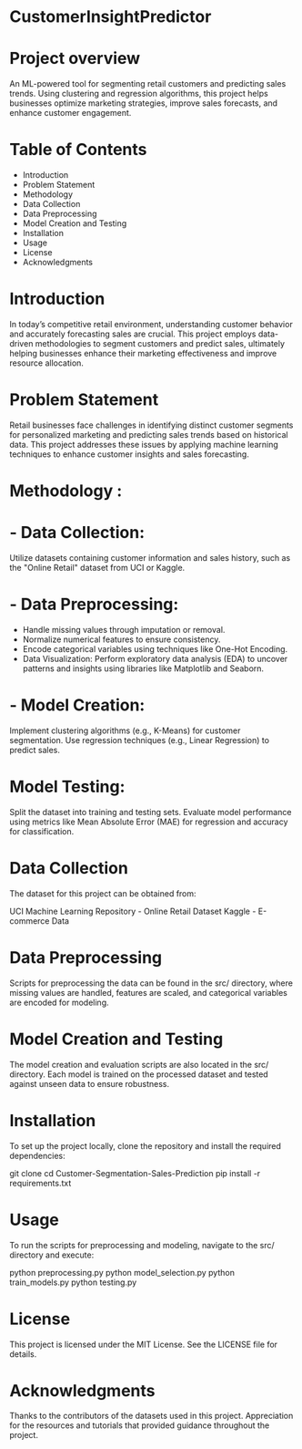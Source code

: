 # CustomerInsightPredictor

# Project overview 
An ML-powered tool for segmenting retail customers and predicting sales trends. Using clustering and regression algorithms, this project helps businesses optimize marketing strategies, improve sales forecasts, and enhance customer engagement.

# Table of Contents
 - Introduction
 - Problem Statement
 - Methodology
 - Data Collection
 - Data Preprocessing
 - Model Creation and Testing
 - Installation
 - Usage
 - License
 - Acknowledgments

# Introduction

In today’s competitive retail environment, understanding customer behavior and accurately forecasting sales are crucial. This project employs data-driven methodologies to segment customers and predict sales, ultimately helping businesses enhance their marketing effectiveness and improve resource allocation.

# Problem Statement

Retail businesses face challenges in identifying distinct customer segments for personalized marketing and predicting sales trends based on historical data. This project addresses these issues by applying machine learning techniques to enhance customer insights and sales forecasting.

# Methodology :
  # - Data Collection:
  Utilize datasets containing customer information and sales history, such as the "Online Retail" dataset from UCI or Kaggle.
 
  # - Data Preprocessing:
   - Handle missing values through imputation or removal.
   - Normalize numerical features to ensure consistency.
   - Encode categorical variables using techniques like One-Hot Encoding.
   - Data Visualization: Perform exploratory data analysis (EDA) to uncover patterns and insights using libraries like Matplotlib and Seaborn.
  
  # - Model Creation:

Implement clustering algorithms (e.g., K-Means) for customer segmentation.
Use regression techniques (e.g., Linear Regression) to predict sales.

# Model Testing:

Split the dataset into training and testing sets.
Evaluate model performance using metrics like Mean Absolute Error (MAE) for regression and accuracy for classification.


# Data Collection
The dataset for this project can be obtained from:

UCI Machine Learning Repository - Online Retail Dataset
Kaggle - E-commerce Data

# Data Preprocessing
Scripts for preprocessing the data can be found in the src/ directory, where missing values are handled, features are scaled, and categorical variables are encoded for modeling.

# Model Creation and Testing
The model creation and evaluation scripts are also located in the src/ directory. Each model is trained on the processed dataset and tested against unseen data to ensure robustness.

# Installation
To set up the project locally, clone the repository and install the required dependencies:


git clone <repository-url>
cd Customer-Segmentation-Sales-Prediction
pip install -r requirements.txt

# Usage
To run the scripts for preprocessing and modeling, navigate to the src/ directory and execute:


python preprocessing.py
python model_selection.py
python train_models.py
python testing.py

# License
This project is licensed under the MIT License. See the LICENSE file for details.

# Acknowledgments
Thanks to the contributors of the datasets used in this project.
Appreciation for the resources and tutorials that provided guidance throughout the project.






